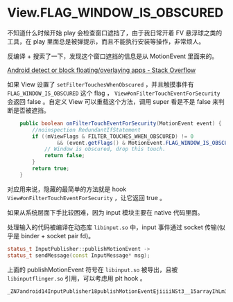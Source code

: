 # View.FLAG_WINDOW_IS_OBSCURED

不知道什么时候开始 play 会检查窗口遮挡了，由于我日常开着 FV 悬浮球之类的工具，在 play 里面总是被弹提示，而且不能执行安装等操作，非常烦人。

反编译 + 搜索了一下，发现这个窗口遮挡的信息是从 MotionEvent 里面来的。

[Android detect or block floating/overlaying apps - Stack Overflow](https://stackoverflow.com/questions/36923301/android-detect-or-block-floating-overlaying-apps)

如果 View 设置了 `setFilterTouchesWhenObscured` ，并且触摸事件有 `FLAG_WINDOW_IS_OBSCURED` 这个 flag ， `View#onFilterTouchEventForSecurity` 会返回 false 。自定义 View 可以重载这个方法，调用 super 看是不是 false 来判断是否被遮挡。

```java
    public boolean onFilterTouchEventForSecurity(MotionEvent event) {
        //noinspection RedundantIfStatement
        if ((mViewFlags & FILTER_TOUCHES_WHEN_OBSCURED) != 0
                && (event.getFlags() & MotionEvent.FLAG_WINDOW_IS_OBSCURED) != 0) {
            // Window is obscured, drop this touch.
            return false;
        }
        return true;
    }
```

对应用来说，隐藏的最简单的方法就是 hook `View#onFilterTouchEventForSecurity` ，让它返回 true 。

如果从系统层面下手比较困难，因为 input 模块主要在 native 代码里面。

处理输入的代码被编译在动态库 `libinput.so` 中，input 事件通过 socket 传输(似乎是 binder + socket pair fd)。

```cpp
status_t InputPublisher::publishMotionEvent ->
status_t sendMessage(const InputMessage* msg);
```

上面的 publishMotionEvent 符号在 `libinput.so` 被导出，且被 `libinputflinger.so` 引用，可以考虑用 plt hook 。

```
_ZN7android14InputPublisher18publishMotionEventEjiiiiNSt3__15arrayIhLm32EEEiiiiiiNS_20MotionClassificationEfffffffflljPKNS_17PointerPropertiesEPKNS_13PointerCoordsE
```
